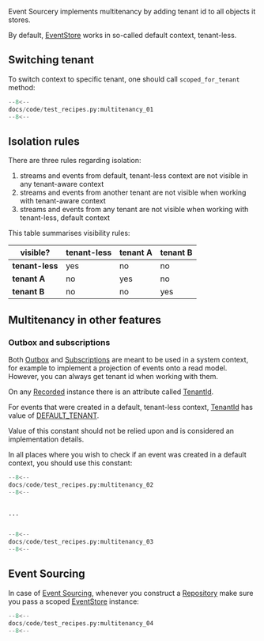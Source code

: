 
Event Sourcery implements multitenancy by adding tenant id to all objects it stores.

By default, [EventStore] works in so-called default context, tenant-less.

## Switching tenant

To switch context to specific tenant, one should call `scoped_for_tenant` method:

```python
--8<--
docs/code/test_recipes.py:multitenancy_01
--8<--
```

## Isolation rules

There are three rules regarding isolation:

1. streams and events from default, tenant-less context are not visible in any tenant-aware context
2. streams and events from another tenant are not visible when working with tenant-aware context 
3. streams and events from any tenant are not visible when working with tenant-less, default context

This table summarises visibility rules:

| visible?    | tenant-less | tenant A | tenant B |
|-------------|-------------|----------|----------|
| **tenant-less** | yes         | no       | no       |
| **tenant A**    | no          | yes      | no       |
| **tenant B**    | no          | no       | yes      |

## Multitenancy in other features

### Outbox and subscriptions

Both [Outbox](outbox.md) and [Subscriptions](subscriptions.md) are meant to be used in a system context, for example to implement a projection of events onto a read model.
However, you can always get tenant id when working with them.

On any [Recorded] instance there is an attribute called [TenantId].

For events that were created in a default, tenant-less context, [TenantId] has value of [DEFAULT_TENANT].

Value of this constant should not be relied upon and is considered an implementation details.

In all places where you wish to check if an event was created in a default context, you should use this constant:

```python
--8<--
docs/code/test_recipes.py:multitenancy_02
--8<--


...


--8<--
docs/code/test_recipes.py:multitenancy_03
--8<--
```

## Event Sourcing

In case of [Event Sourcing](event_sourcing.md), whenever you construct a [Repository] make sure you pass a scoped [EventStore] instance:

```python
--8<--
docs/code/test_recipes.py:multitenancy_04
--8<--
```

[EventStore]: ../reference/event_store/event_store.md#event_sourceryevent_storeeventstore
[Recorded]: ../reference/event_store/event.md#event_sourceryevent_storeeventrecorded
[TenantId]: ../reference/event_store/backend.md#event_sourceryevent_storebackendtenantid
[DEFAULT_TENANT]: ../reference/event_store/backend.md#event_sourceryevent_storebackenddefault_tenant
[Repository]: ../reference/event_sourcing.md#event_sourceryevent_sourcingrepository
